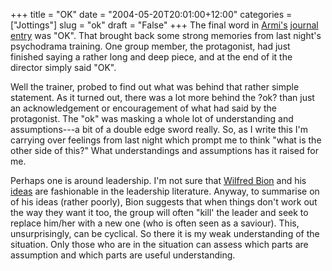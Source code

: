 +++
title = "OK"
date = "2004-05-20T20:01:00+12:00"
categories = ["Jottings"]
slug = "ok"
draft = "False"
+++
The final word in
[Armi's](http://www.thereflectivepractitioner.org/armi/) [journal
entry](http://www.thereflectivepractitioner.org/armi/archives/000345.html)
was "OK". That brought back some strong memories from last night's
psychodrama training. One group member, the protagonist, had just
finished saying a rather long and deep piece, and at the end of it the
director simply said "OK".

Well the trainer, probed to find out what was behind that rather simple
statement. As it turned out, there was a lot more behind the ?ok? than
just an acknowledgement or encouragement of what had said by the
protagonist. The "ok" was masking a whole lot of understanding and
assumptions---a bit of a double edge sword really. So, as I write this
I'm carrying over feelings from last night which prompt me to think
"what is the other side of this?" What understandings and assumptions
has it raised for me.

Perhaps one is around leadership. I'm not sure that [Wilfred
Bion](http://mythosandlogos.com/Bion.html) and his
[ideas](http://cbae.nmsu.edu/\~dboje/503/johari_window.htm[1]) are
fashionable in the leadership literature. Anyway, to summarise
on of his ideas (rather poorly), Bion suggests that when things don't
work out the way they want it too, the group will often "kill' the
leader and seek to replace him/her with a new one (who is often seen as
a saviour). This, unsurprisingly, can be cyclical.
So there it is my weak understanding of the situation. Only those
who are in the situation can assess which parts are assumption and
which parts are useful understanding.
